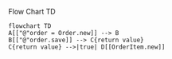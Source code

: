Flow Chart TD
```mermaid
flowchart TD
A[["@"order = Order.new]] --> B
B[["@"order.save]] --> C{return value}
C{return value} -->|true| D[[OrderItem.new]]
```

